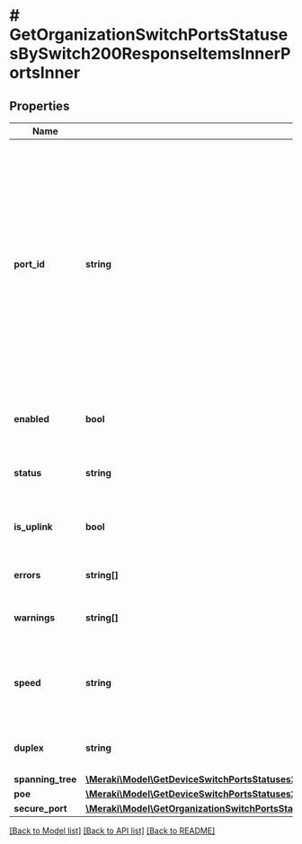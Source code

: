 # # GetOrganizationSwitchPortsStatusesBySwitch200ResponseItemsInnerPortsInner

## Properties

Name | Type | Description | Notes
------------ | ------------- | ------------- | -------------
**port_id** | **string** | The string identifier of this port on the switch. This is commonly just the port number but may contain additional identifying information such as the slot and module-type if the port is located on a port module. | [optional]
**enabled** | **bool** | Whether the port is configured to be enabled. | [optional]
**status** | **string** | The current connection status of the port. | [optional]
**is_uplink** | **bool** | Whether the port is the switch&#39;s uplink. | [optional]
**errors** | **string[]** | All errors present on the port. | [optional]
**warnings** | **string[]** | All warnings present on the port. | [optional]
**speed** | **string** | The current data transfer rate which the port is operating at. | [optional]
**duplex** | **string** | The current duplex of a connected port. | [optional]
**spanning_tree** | [**\Meraki\Model\GetDeviceSwitchPortsStatuses200ResponseInnerSpanningTree**](GetDeviceSwitchPortsStatuses200ResponseInnerSpanningTree.md) |  | [optional]
**poe** | [**\Meraki\Model\GetDeviceSwitchPortsStatuses200ResponseInnerPoe**](GetDeviceSwitchPortsStatuses200ResponseInnerPoe.md) |  | [optional]
**secure_port** | [**\Meraki\Model\GetOrganizationSwitchPortsStatusesBySwitch200ResponseItemsInnerPortsInnerSecurePort**](GetOrganizationSwitchPortsStatusesBySwitch200ResponseItemsInnerPortsInnerSecurePort.md) |  | [optional]

[[Back to Model list]](../../README.md#models) [[Back to API list]](../../README.md#endpoints) [[Back to README]](../../README.md)
